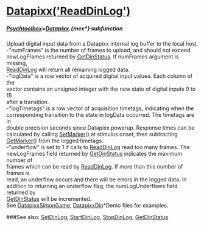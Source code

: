 # [Datapixx('ReadDinLog')](Datapixx-ReadDinLog) 
##### [Psychtoolbox](Pyschtoolbox)>[Datapixx](Datapixx).{mex*} subfunction


Upload digital input data from a Datapixx internal log buffer to the local host.  
-"numFrames" is the number of frames to upload, and should not exceed  
newLogFrames returned by [GetDinStatus](GetDinStatus). If numFrames argument is missing,  
[ReadDinLog](ReadDinLog) will return all remaining logged data.  
-"logData" is a row vector of acquired digital input values. Each column of the  
vector contains an unsigned integer with the new state of digital inputs 0 to 15  
after a transition.  
-"logTimetags" is a row vector of acquisition timetags, indicating when the  
corresponding transition to the state in logData occurred. The timetags are in  
double precision seconds since Datapixx powerup. Response times can be  
calculated by calling [SetMarker](SetMarker)() at stimulus onset, then subtracting  
[GetMarker](GetMarker)() from the logged timetags.  
-"underflow" is set to 1 if calls to [ReadDinLog](ReadDinLog) read too many frames. The  
newLogFrames field returned by [GetDinStatus](GetDinStatus) indicates the maximum number of  
frames which can be read by [ReadDinLog](ReadDinLog). If more than this number of frames is  
read, an underflow occurs and there will be errors in the logged data. In  
addition to returning an underflow flag, the numLogUnderflows field returned by  
[GetDinStatus](GetDinStatus) will be incremented.  
See [DatapixxSimonGame](DatapixxSimonGame), [DatapixxDin](DatapixxDin)\*Demo files for examples.  
  


###See also:
[SetDinLog](Datapixx-SetDinLog), [StartDinLog](Datapixx-StartDinLog), [StopDinLog](Datapixx-StopDinLog), [GetDinStatus](Datapixx-GetDinStatus)
